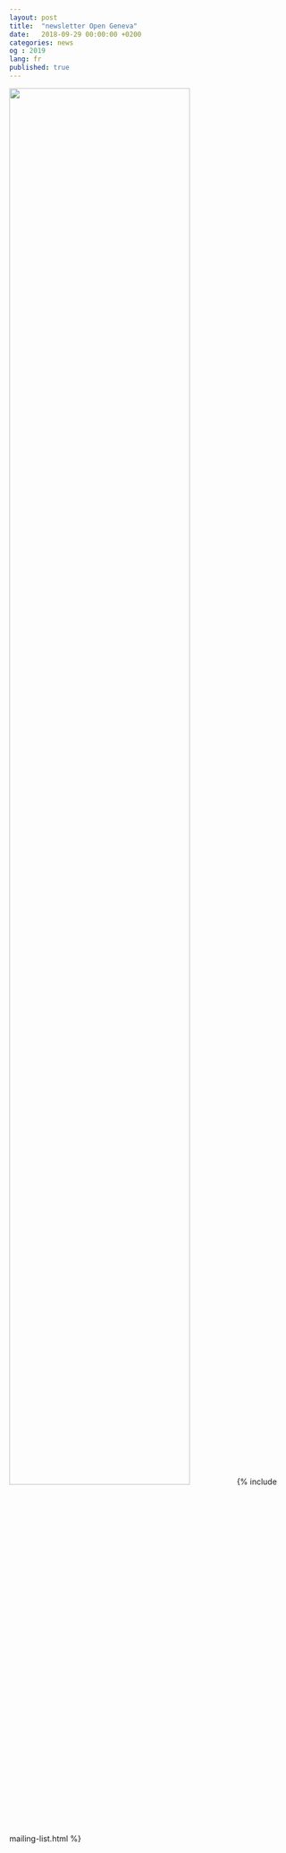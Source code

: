 ```yaml
---
layout: post
title:  "newsletter Open Geneva"
date:   2018-09-29 00:00:00 +0200
categories: news
og : 2019
lang: fr
published: true
---
```





<a href="https://mailchi.mp/399da5ab722d/open-geneva-newsletter"><img src="{{ site.baseurl }}/images/newsletter_oct.png" width="80%" alt="" class="imgspace" /></a>
{% include mailing-list.html %}
